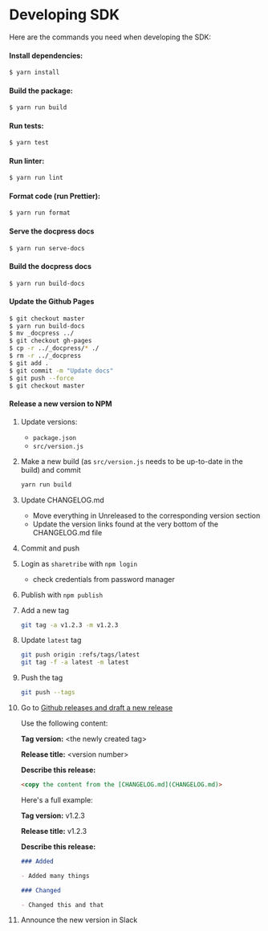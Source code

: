 # Developing SDK

Here are the commands you need when developing the SDK:

#### Install dependencies:

```sh
$ yarn install
```

#### Build the package:

```sh
$ yarn run build
```

#### Run tests:

```sh
$ yarn test
```

#### Run linter:

```sh
$ yarn run lint
```

#### Format code (run Prettier):

```sh
$ yarn run format
```

#### Serve the docpress docs

```sh
$ yarn run serve-docs
```

#### Build the docpress docs

```sh
$ yarn run build-docs
```

#### Update the Github Pages

```sh
$ git checkout master
$ yarn run build-docs
$ mv _docpress ../
$ git checkout gh-pages
$ cp -r ../_docpress/* ./
$ rm -r ../_docpress
$ git add .
$ git commit -m "Update docs"
$ git push --force
$ git checkout master
```

#### Release a new version to NPM

1. Update versions:

   - `package.json`
   - `src/version.js`
   
1. Make a new build (as `src/version.js` needs to be up-to-date in the build) and commit

    ```bash
    yarn run build
    ```

1. Update CHANGELOG.md

   - Move everything in Unreleased to the corresponding version section 
   - Update the version links found at the very bottom of the CHANGELOG.md file

1. Commit and push

1. Login as `sharetribe` with `npm login`

   - check credentials from password manager

1. Publish with `npm publish`

1. Add a new tag

    ```bash
    git tag -a v1.2.3 -m v1.2.3
    ```

1.  Update `latest` tag

    ```bash
    git push origin :refs/tags/latest
    git tag -f -a latest -m latest
    ```

1.  Push the tag

    ```bash
    git push --tags
    ```

1.  Go to [Github releases and draft a new release](https://github.com/sharetribe/flex-integration-sdk-js/releases/new)

    Use the following content:

    **Tag version:** \<the newly created tag\>

    **Release title:** \<version number\>

    **Describe this release:**

    ```markdown
    <copy the content from the [CHANGELOG.md](CHANGELOG.md)>
    ```

    Here's a full example:

    **Tag version:** v1.2.3

    **Release title:** v1.2.3

    **Describe this release:**

    ```markdown
    ### Added

    - Added many things

    ### Changed

    - Changed this and that
    ```

1.  Announce the new version in Slack
